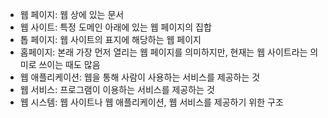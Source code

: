 - 웹 페이지: 웹 상에 있는 문서
- 웹 사이트: 특정 도메인 아래에 있는 웹 페이지의 집합
- 톱 페이지: 웹 사이트의 표지에 해당하는 웹 페이지
- 홈페이지: 본래 가장 먼저 열리는 웹 페이지를 의미하지만, 현재는 웹 사이트라는 의미로 쓰이는 때도 많음
- 웹 애플리케이션: 웹을 통해 사람이 사용하는 서비스를 제공하는 것
- 웹 서비스: 프로그램이 이용하는 서비스를 제공하는 것
- 웹 시스템: 웹 사이트나 웹 애플리케이션, 웹 서비스를 제공하기 위한 구조
